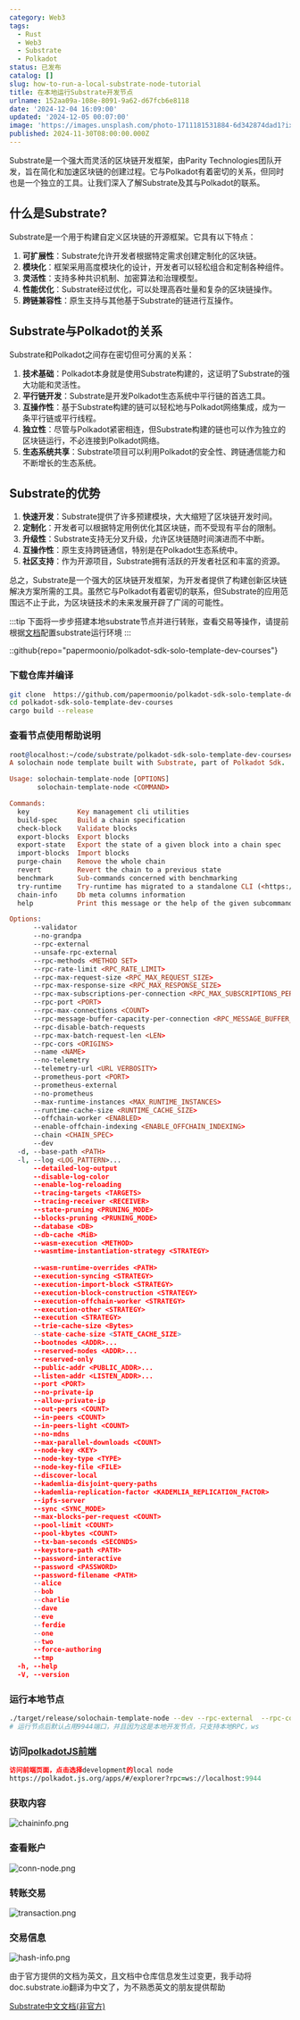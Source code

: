 ```yaml
---
category: Web3
tags:
  - Rust
  - Web3
  - Substrate
  - Polkadot
status: 已发布
catalog: []
slug: how-to-run-a-local-substrate-node-tutorial
title: 在本地运行Substrate开发节点
urlname: 152aa09a-108e-8091-9a62-d67fcb6e8118
date: '2024-12-04 16:09:00'
updated: '2024-12-05 00:07:00'
image: 'https://images.unsplash.com/photo-1711181531884-6d342874dad1?ixlib=rb-4.0.3&q=85&fm=jpg&crop=entropy&cs=srgb'
published: 2024-11-30T08:00:00.000Z
---
```


Substrate是一个强大而灵活的区块链开发框架，由Parity Technologies团队开发，旨在简化和加速区块链的创建过程。它与Polkadot有着密切的关系，但同时也是一个独立的工具。让我们深入了解Substrate及其与Polkadot的联系。


## 什么是Substrate?


Substrate是一个用于构建自定义区块链的开源框架。它具有以下特点：

1. **可扩展性**：Substrate允许开发者根据特定需求创建定制化的区块链。
2. **模块化**：框架采用高度模块化的设计，开发者可以轻松组合和定制各种组件。
3. **灵活性**：支持多种共识机制、加密算法和治理模型。
4. **性能优化**：Substrate经过优化，可以处理高吞吐量和复杂的区块链操作。
5. **跨链兼容性**：原生支持与其他基于Substrate的链进行互操作。

## Substrate与Polkadot的关系


Substrate和Polkadot之间存在密切但可分离的关系：

1. **技术基础**：Polkadot本身就是使用Substrate构建的，这证明了Substrate的强大功能和灵活性。
2. **平行链开发**：Substrate是开发Polkadot生态系统中平行链的首选工具。
3. **互操作性**：基于Substrate构建的链可以轻松地与Polkadot网络集成，成为一条平行链或平行线程。
4. **独立性**：尽管与Polkadot紧密相连，但Substrate构建的链也可以作为独立的区块链运行，不必连接到Polkadot网络。
5. **生态系统共享**：Substrate项目可以利用Polkadot的安全性、跨链通信能力和不断增长的生态系统。

## Substrate的优势

1. **快速开发**：Substrate提供了许多预建模块，大大缩短了区块链开发时间。
2. **定制化**：开发者可以根据特定用例优化其区块链，而不受现有平台的限制。
3. **升级性**：Substrate支持无分叉升级，允许区块链随时间演进而不中断。
4. **互操作性**：原生支持跨链通信，特别是在Polkadot生态系统中。
5. **社区支持**：作为开源项目，Substrate拥有活跃的开发者社区和丰富的资源。

总之，Substrate是一个强大的区块链开发框架，为开发者提供了构建创新区块链解决方案所需的工具。虽然它与Polkadot有着密切的联系，但Substrate的应用范围远不止于此，为区块链技术的未来发展开辟了广阔的可能性。


:::tip
下面将一步步搭建本地substrate节点并进行转账，查看交易等操作，请提前根据[文档](https://substrate-docs.pages.dev/en/install/macos/?mode=light)配置substrate运行环境
:::


::github{repo="papermoonio/polkadot-sdk-solo-template-dev-courses"}


### 下载仓库并编译


```bash
git clone  https://github.com/papermoonio/polkadot-sdk-solo-template-dev-courses 
cd polkadot-sdk-solo-template-dev-courses
cargo build --release
```


### 查看节点使用帮助说明


```prolog
root@localhost:~/code/substrate/polkadot-sdk-solo-template-dev-courses# ./target/release/solochain-template-node -h
A solochain node template built with Substrate, part of Polkadot Sdk.

Usage: solochain-template-node [OPTIONS]
       solochain-template-node <COMMAND>

Commands:
  key            Key management cli utilities
  build-spec     Build a chain specification
  check-block    Validate blocks
  export-blocks  Export blocks
  export-state   Export the state of a given block into a chain spec
  import-blocks  Import blocks
  purge-chain    Remove the whole chain
  revert         Revert the chain to a previous state
  benchmark      Sub-commands concerned with benchmarking
  try-runtime    Try-runtime has migrated to a standalone CLI (<https://github.com/paritytech/try-runtime-cli>). The subcommand exists as a stub and deprecation notice. It will be removed entirely some time after January 2024
  chain-info     Db meta columns information
  help           Print this message or the help of the given subcommand(s)

Options:
      --validator                                                                                Enable validator mode
      --no-grandpa                                                                               Disable GRANDPA
      --rpc-external                                                                             Listen to all RPC interfaces (default: local)
      --unsafe-rpc-external                                                                      Listen to all RPC interfaces
      --rpc-methods <METHOD SET>                                                                 RPC methods to expose. [default: auto] [possible values: auto, safe, unsafe]
      --rpc-rate-limit <RPC_RATE_LIMIT>                                                          RPC rate limiting (calls/minute) for each connection
      --rpc-max-request-size <RPC_MAX_REQUEST_SIZE>                                              Set the maximum RPC request payload size for both HTTP and WS in megabytes [default: 15]
      --rpc-max-response-size <RPC_MAX_RESPONSE_SIZE>                                            Set the maximum RPC response payload size for both HTTP and WS in megabytes [default: 15]
      --rpc-max-subscriptions-per-connection <RPC_MAX_SUBSCRIPTIONS_PER_CONNECTION>              Set the maximum concurrent subscriptions per connection [default: 1024]
      --rpc-port <PORT>                                                                          Specify JSON-RPC server TCP port
      --rpc-max-connections <COUNT>                                                              Maximum number of RPC server connections [default: 100]
      --rpc-message-buffer-capacity-per-connection <RPC_MESSAGE_BUFFER_CAPACITY_PER_CONNECTION>  The number of messages the RPC server is allowed to keep in memory [default: 64]
      --rpc-disable-batch-requests                                                               Disable RPC batch requests
      --rpc-max-batch-request-len <LEN>                                                          Limit the max length per RPC batch request
      --rpc-cors <ORIGINS>                                                                       Specify browser *origins* allowed to access the HTTP & WS RPC servers
      --name <NAME>                                                                              The human-readable name for this node
      --no-telemetry                                                                             Disable connecting to the Substrate telemetry server
      --telemetry-url <URL VERBOSITY>                                                            The URL of the telemetry server to connect to
      --prometheus-port <PORT>                                                                   Specify Prometheus exporter TCP Port
      --prometheus-external                                                                      Expose Prometheus exporter on all interfaces
      --no-prometheus                                                                            Do not expose a Prometheus exporter endpoint
      --max-runtime-instances <MAX_RUNTIME_INSTANCES>                                            The size of the instances cache for each runtime [max: 32] [default: 8]
      --runtime-cache-size <RUNTIME_CACHE_SIZE>                                                  Maximum number of different runtimes that can be cached [default: 2]
      --offchain-worker <ENABLED>                                                                Execute offchain workers on every block [default: when-authority] [possible values: always, never, when-authority]
      --enable-offchain-indexing <ENABLE_OFFCHAIN_INDEXING>                                      Enable offchain indexing API [default: false] [possible values: true, false]
      --chain <CHAIN_SPEC>                                                                       Specify the chain specification
      --dev                                                                                      Specify the development chain
  -d, --base-path <PATH>                                                                         Specify custom base path
  -l, --log <LOG_PATTERN>...                                                                     Sets a custom logging filter (syntax: `<target>=<level>`)
      --detailed-log-output                                                                      Enable detailed log output
      --disable-log-color                                                                        Disable log color output
      --enable-log-reloading                                                                     Enable feature to dynamically update and reload the log filter
      --tracing-targets <TARGETS>                                                                Sets a custom profiling filter
      --tracing-receiver <RECEIVER>                                                              Receiver to process tracing messages [default: log] [possible values: log]
      --state-pruning <PRUNING_MODE>                                                             Specify the state pruning mode
      --blocks-pruning <PRUNING_MODE>                                                            Specify the blocks pruning mode [default: archive-canonical]
      --database <DB>                                                                            Select database backend to use [possible values: rocksdb, paritydb, auto, paritydb-experimental]
      --db-cache <MiB>                                                                           Limit the memory the database cache can use
      --wasm-execution <METHOD>                                                                  Method for executing Wasm runtime code [default: compiled] [possible values: interpreted-i-know-what-i-do, compiled]
      --wasmtime-instantiation-strategy <STRATEGY>                                               The WASM instantiation method to use [default: pooling-copy-on-write] [possible values: pooling-copy-on-write, recreate-instance-copy-on-write, pooling,
                                                                                                 recreate-instance]
      --wasm-runtime-overrides <PATH>                                                            Specify the path where local WASM runtimes are stored
      --execution-syncing <STRATEGY>                                                             Runtime execution strategy for importing blocks during initial sync [possible values: native, wasm, both, native-else-wasm]
      --execution-import-block <STRATEGY>                                                        Runtime execution strategy for general block import (including locally authored blocks) [possible values: native, wasm, both, native-else-wasm]
      --execution-block-construction <STRATEGY>                                                  Runtime execution strategy for constructing blocks [possible values: native, wasm, both, native-else-wasm]
      --execution-offchain-worker <STRATEGY>                                                     Runtime execution strategy for offchain workers [possible values: native, wasm, both, native-else-wasm]
      --execution-other <STRATEGY>                                                               Runtime execution strategy when not syncing, importing or constructing blocks [possible values: native, wasm, both, native-else-wasm]
      --execution <STRATEGY>                                                                     The execution strategy that should be used by all execution contexts [possible values: native, wasm, both, native-else-wasm]
      --trie-cache-size <Bytes>                                                                  Specify the state cache size [default: 67108864]
      --state-cache-size <STATE_CACHE_SIZE>                                                      DEPRECATED: switch to `--trie-cache-size`
      --bootnodes <ADDR>...                                                                      Specify a list of bootnodes
      --reserved-nodes <ADDR>...                                                                 Specify a list of reserved node addresses
      --reserved-only                                                                            Whether to only synchronize the chain with reserved nodes
      --public-addr <PUBLIC_ADDR>...                                                             Public address that other nodes will use to connect to this node
      --listen-addr <LISTEN_ADDR>...                                                             Listen on this multiaddress
      --port <PORT>                                                                              Specify p2p protocol TCP port
      --no-private-ip                                                                            Always forbid connecting to private IPv4/IPv6 addresses
      --allow-private-ip                                                                         Always accept connecting to private IPv4/IPv6 addresses
      --out-peers <COUNT>                                                                        Number of outgoing connections we're trying to maintain [default: 8]
      --in-peers <COUNT>                                                                         Maximum number of inbound full nodes peers [default: 32]
      --in-peers-light <COUNT>                                                                   Maximum number of inbound light nodes peers [default: 100]
      --no-mdns                                                                                  Disable mDNS discovery (default: true)
      --max-parallel-downloads <COUNT>                                                           Maximum number of peers from which to ask for the same blocks in parallel [default: 5]
      --node-key <KEY>                                                                           Secret key to use for p2p networking
      --node-key-type <TYPE>                                                                     Crypto primitive to use for p2p networking [default: ed25519] [possible values: ed25519]
      --node-key-file <FILE>                                                                     File from which to read the node's secret key to use for p2p networking
      --discover-local                                                                           Enable peer discovery on local networks
      --kademlia-disjoint-query-paths                                                            Require iterative Kademlia DHT queries to use disjoint paths
      --kademlia-replication-factor <KADEMLIA_REPLICATION_FACTOR>                                Kademlia replication factor [default: 20]
      --ipfs-server                                                                              Join the IPFS network and serve transactions over bitswap protocol
      --sync <SYNC_MODE>                                                                         Blockchain syncing mode. [default: full] [possible values: full, fast, fast-unsafe, warp]
      --max-blocks-per-request <COUNT>                                                           Maximum number of blocks per request [default: 64]
      --pool-limit <COUNT>                                                                       Maximum number of transactions in the transaction pool [default: 8192]
      --pool-kbytes <COUNT>                                                                      Maximum number of kilobytes of all transactions stored in the pool [default: 20480]
      --tx-ban-seconds <SECONDS>                                                                 How long a transaction is banned for
      --keystore-path <PATH>                                                                     Specify custom keystore path
      --password-interactive                                                                     Use interactive shell for entering the password used by the keystore
      --password <PASSWORD>                                                                      Password used by the keystore
      --password-filename <PATH>                                                                 File that contains the password used by the keystore
      --alice                                                                                    Shortcut for `--name Alice --validator`
      --bob                                                                                      Shortcut for `--name Bob --validator`
      --charlie                                                                                  Shortcut for `--name Charlie --validator`
      --dave                                                                                     Shortcut for `--name Dave --validator`
      --eve                                                                                      Shortcut for `--name Eve --validator`
      --ferdie                                                                                   Shortcut for `--name Ferdie --validator`
      --one                                                                                      Shortcut for `--name One --validator`
      --two                                                                                      Shortcut for `--name Two --validator`
      --force-authoring                                                                          Enable authoring even when offline
      --tmp                                                                                      Run a temporary node
  -h, --help                                                                                     Print help (see more with '--help')
  -V, --version                                                                                  Print version
```


### 运行本地节点


```bash
./target/release/solochain-template-node --dev --rpc-external  --rpc-cors all
# 运行节点后默认占用9944端口，并且因为这是本地开发节点，只支持本地RPC，ws
```


### 访问[polkadotJS前端](https://polkadot.js.org/apps/#/explorer?rpc=ws://localhost:9944)


```prolog
访问前端页面，点击选择development的local node
https://polkadot.js.org/apps/#/explorer?rpc=ws://localhost:9944
```


### 获取内容


![chaininfo.png](https://prod-files-secure.s3.us-west-2.amazonaws.com/5d24fe63-e567-4804-86f9-9fdc62e13082/89be5adf-5619-4306-be75-45b425e3c446/chaininfo.png?X-Amz-Algorithm=AWS4-HMAC-SHA256&X-Amz-Content-Sha256=UNSIGNED-PAYLOAD&X-Amz-Credential=ASIAZI2LB466UUNHM5S6%2F20250205%2Fus-west-2%2Fs3%2Faws4_request&X-Amz-Date=20250205T213312Z&X-Amz-Expires=3600&X-Amz-Security-Token=IQoJb3JpZ2luX2VjEDIaCXVzLXdlc3QtMiJHMEUCIHT9kRmL4XYPaOtzfPF3yGv3GVEWxy4H8dqQX%2BCmpdToAiEA3vinmyPy7p1zWUdaEubxgAA1mXmIt9KudAx%2FUSdZUwoq%2FwMIShAAGgw2Mzc0MjMxODM4MDUiDLl%2FcCZEWmQvujHv%2BircAx4tvI4e7SGpPXUNxZ5iw461B2RaFboBfMeTKSi%2FdwR6IsZW2ApwPBm8qVS69%2BEkPikTGRzomzrvS8Ln3sJITeMuWutP20tcff2eRS92DJUKlUjAMn4wye9Jf%2BM10mOYS%2B7hBpXK5dP%2F2KVS6Wkdv%2BY9fhA94lNgNebvIeS4wwIoZPafpW1uzcShgRw0JDnr5KkUEEbizOQUWvwRiqCnzPtSpDLoi2uKvhsVplFzCCKCnrERRHgMEC%2FrVDOBx81ipK1RtysqVDO7KDF5m2FC6J%2FHnHPpWQ7rRkH%2B0dkF3dOovtBSd%2BBe%2FKttmpcnZdk2v9CCourMOBdPkyjew8IVll0Tu4q6%2FYB2lMeuJG3TrQ69wzVZiiP1OlUeIg3mD97hLA1j6B8CtUGV99%2FgrbU29BvSZ1wr5CRGLFAp5Ose8xEltuT712UdJNr0N0VNC%2BRmdYqPTUEJdQ21GbWDrk2BAsZ56QvfsF%2FVHlsxvRcOVVSm3YECGkeYgq0L9ZUtdWBGrgfFIcisdZp6Au39UvirteZpALUWh0%2BVEAMnOf8cULBUrSxlK%2BNN6pyGjn%2FzKgXHTtJWjZZKIXfxU7vlo3QJKiPOY9Kk9vmk6OPmOIICLtC0kKLBiaJlVUnV%2BVWBMN%2B6jr0GOqUB20BY995kRUAnmJB1oKQ8F6%2FmaLTWE51dep2%2FCZ6LJFJhIdnguPefdtkwM1HX%2FiaZG86mfI0lRJyjP865qqeZDKlHbtBigCnX%2BHjfh7U7APDA%2B9SD5BINMWBUBAWYJ3mOkWYBc5KTcwK4qq%2B4cm6PhC%2FhdVOnUBTvW%2FpMUVhiDZKLyztdlRSgXFTF%2FzWsmhytplMntv1IIgJ8IV%2BaDSFMOkCv29VA&X-Amz-Signature=328977eb82a3e718d9e56608c6913672786f7767405454ed9af3880969039e9d&X-Amz-SignedHeaders=host&x-id=GetObject)


### 查看账户


![conn-node.png](https://prod-files-secure.s3.us-west-2.amazonaws.com/5d24fe63-e567-4804-86f9-9fdc62e13082/05964f92-c6d8-42d1-b4a1-b3a852295683/conn-node.png?X-Amz-Algorithm=AWS4-HMAC-SHA256&X-Amz-Content-Sha256=UNSIGNED-PAYLOAD&X-Amz-Credential=ASIAZI2LB466UUNHM5S6%2F20250205%2Fus-west-2%2Fs3%2Faws4_request&X-Amz-Date=20250205T213312Z&X-Amz-Expires=3600&X-Amz-Security-Token=IQoJb3JpZ2luX2VjEDIaCXVzLXdlc3QtMiJHMEUCIHT9kRmL4XYPaOtzfPF3yGv3GVEWxy4H8dqQX%2BCmpdToAiEA3vinmyPy7p1zWUdaEubxgAA1mXmIt9KudAx%2FUSdZUwoq%2FwMIShAAGgw2Mzc0MjMxODM4MDUiDLl%2FcCZEWmQvujHv%2BircAx4tvI4e7SGpPXUNxZ5iw461B2RaFboBfMeTKSi%2FdwR6IsZW2ApwPBm8qVS69%2BEkPikTGRzomzrvS8Ln3sJITeMuWutP20tcff2eRS92DJUKlUjAMn4wye9Jf%2BM10mOYS%2B7hBpXK5dP%2F2KVS6Wkdv%2BY9fhA94lNgNebvIeS4wwIoZPafpW1uzcShgRw0JDnr5KkUEEbizOQUWvwRiqCnzPtSpDLoi2uKvhsVplFzCCKCnrERRHgMEC%2FrVDOBx81ipK1RtysqVDO7KDF5m2FC6J%2FHnHPpWQ7rRkH%2B0dkF3dOovtBSd%2BBe%2FKttmpcnZdk2v9CCourMOBdPkyjew8IVll0Tu4q6%2FYB2lMeuJG3TrQ69wzVZiiP1OlUeIg3mD97hLA1j6B8CtUGV99%2FgrbU29BvSZ1wr5CRGLFAp5Ose8xEltuT712UdJNr0N0VNC%2BRmdYqPTUEJdQ21GbWDrk2BAsZ56QvfsF%2FVHlsxvRcOVVSm3YECGkeYgq0L9ZUtdWBGrgfFIcisdZp6Au39UvirteZpALUWh0%2BVEAMnOf8cULBUrSxlK%2BNN6pyGjn%2FzKgXHTtJWjZZKIXfxU7vlo3QJKiPOY9Kk9vmk6OPmOIICLtC0kKLBiaJlVUnV%2BVWBMN%2B6jr0GOqUB20BY995kRUAnmJB1oKQ8F6%2FmaLTWE51dep2%2FCZ6LJFJhIdnguPefdtkwM1HX%2FiaZG86mfI0lRJyjP865qqeZDKlHbtBigCnX%2BHjfh7U7APDA%2B9SD5BINMWBUBAWYJ3mOkWYBc5KTcwK4qq%2B4cm6PhC%2FhdVOnUBTvW%2FpMUVhiDZKLyztdlRSgXFTF%2FzWsmhytplMntv1IIgJ8IV%2BaDSFMOkCv29VA&X-Amz-Signature=68ef61afc7d2a5201037962875180b870bac1102df3598a485833eaee977bd56&X-Amz-SignedHeaders=host&x-id=GetObject)


### 转账交易


![transaction.png](https://prod-files-secure.s3.us-west-2.amazonaws.com/5d24fe63-e567-4804-86f9-9fdc62e13082/65593d3b-9b56-4fbe-a383-1447c903127f/transaction.png?X-Amz-Algorithm=AWS4-HMAC-SHA256&X-Amz-Content-Sha256=UNSIGNED-PAYLOAD&X-Amz-Credential=ASIAZI2LB466UUNHM5S6%2F20250205%2Fus-west-2%2Fs3%2Faws4_request&X-Amz-Date=20250205T213312Z&X-Amz-Expires=3600&X-Amz-Security-Token=IQoJb3JpZ2luX2VjEDIaCXVzLXdlc3QtMiJHMEUCIHT9kRmL4XYPaOtzfPF3yGv3GVEWxy4H8dqQX%2BCmpdToAiEA3vinmyPy7p1zWUdaEubxgAA1mXmIt9KudAx%2FUSdZUwoq%2FwMIShAAGgw2Mzc0MjMxODM4MDUiDLl%2FcCZEWmQvujHv%2BircAx4tvI4e7SGpPXUNxZ5iw461B2RaFboBfMeTKSi%2FdwR6IsZW2ApwPBm8qVS69%2BEkPikTGRzomzrvS8Ln3sJITeMuWutP20tcff2eRS92DJUKlUjAMn4wye9Jf%2BM10mOYS%2B7hBpXK5dP%2F2KVS6Wkdv%2BY9fhA94lNgNebvIeS4wwIoZPafpW1uzcShgRw0JDnr5KkUEEbizOQUWvwRiqCnzPtSpDLoi2uKvhsVplFzCCKCnrERRHgMEC%2FrVDOBx81ipK1RtysqVDO7KDF5m2FC6J%2FHnHPpWQ7rRkH%2B0dkF3dOovtBSd%2BBe%2FKttmpcnZdk2v9CCourMOBdPkyjew8IVll0Tu4q6%2FYB2lMeuJG3TrQ69wzVZiiP1OlUeIg3mD97hLA1j6B8CtUGV99%2FgrbU29BvSZ1wr5CRGLFAp5Ose8xEltuT712UdJNr0N0VNC%2BRmdYqPTUEJdQ21GbWDrk2BAsZ56QvfsF%2FVHlsxvRcOVVSm3YECGkeYgq0L9ZUtdWBGrgfFIcisdZp6Au39UvirteZpALUWh0%2BVEAMnOf8cULBUrSxlK%2BNN6pyGjn%2FzKgXHTtJWjZZKIXfxU7vlo3QJKiPOY9Kk9vmk6OPmOIICLtC0kKLBiaJlVUnV%2BVWBMN%2B6jr0GOqUB20BY995kRUAnmJB1oKQ8F6%2FmaLTWE51dep2%2FCZ6LJFJhIdnguPefdtkwM1HX%2FiaZG86mfI0lRJyjP865qqeZDKlHbtBigCnX%2BHjfh7U7APDA%2B9SD5BINMWBUBAWYJ3mOkWYBc5KTcwK4qq%2B4cm6PhC%2FhdVOnUBTvW%2FpMUVhiDZKLyztdlRSgXFTF%2FzWsmhytplMntv1IIgJ8IV%2BaDSFMOkCv29VA&X-Amz-Signature=3fe8ac3391db421eafbc6ac76bcf278ba8384e3aa8c41fb7b91ce3e0be25bfc7&X-Amz-SignedHeaders=host&x-id=GetObject)


### 交易信息


![hash-info.png](https://prod-files-secure.s3.us-west-2.amazonaws.com/5d24fe63-e567-4804-86f9-9fdc62e13082/7b9b0ba8-edf2-4998-9e9d-9cde7a64aa23/hash-info.png?X-Amz-Algorithm=AWS4-HMAC-SHA256&X-Amz-Content-Sha256=UNSIGNED-PAYLOAD&X-Amz-Credential=ASIAZI2LB466UUNHM5S6%2F20250205%2Fus-west-2%2Fs3%2Faws4_request&X-Amz-Date=20250205T213312Z&X-Amz-Expires=3600&X-Amz-Security-Token=IQoJb3JpZ2luX2VjEDIaCXVzLXdlc3QtMiJHMEUCIHT9kRmL4XYPaOtzfPF3yGv3GVEWxy4H8dqQX%2BCmpdToAiEA3vinmyPy7p1zWUdaEubxgAA1mXmIt9KudAx%2FUSdZUwoq%2FwMIShAAGgw2Mzc0MjMxODM4MDUiDLl%2FcCZEWmQvujHv%2BircAx4tvI4e7SGpPXUNxZ5iw461B2RaFboBfMeTKSi%2FdwR6IsZW2ApwPBm8qVS69%2BEkPikTGRzomzrvS8Ln3sJITeMuWutP20tcff2eRS92DJUKlUjAMn4wye9Jf%2BM10mOYS%2B7hBpXK5dP%2F2KVS6Wkdv%2BY9fhA94lNgNebvIeS4wwIoZPafpW1uzcShgRw0JDnr5KkUEEbizOQUWvwRiqCnzPtSpDLoi2uKvhsVplFzCCKCnrERRHgMEC%2FrVDOBx81ipK1RtysqVDO7KDF5m2FC6J%2FHnHPpWQ7rRkH%2B0dkF3dOovtBSd%2BBe%2FKttmpcnZdk2v9CCourMOBdPkyjew8IVll0Tu4q6%2FYB2lMeuJG3TrQ69wzVZiiP1OlUeIg3mD97hLA1j6B8CtUGV99%2FgrbU29BvSZ1wr5CRGLFAp5Ose8xEltuT712UdJNr0N0VNC%2BRmdYqPTUEJdQ21GbWDrk2BAsZ56QvfsF%2FVHlsxvRcOVVSm3YECGkeYgq0L9ZUtdWBGrgfFIcisdZp6Au39UvirteZpALUWh0%2BVEAMnOf8cULBUrSxlK%2BNN6pyGjn%2FzKgXHTtJWjZZKIXfxU7vlo3QJKiPOY9Kk9vmk6OPmOIICLtC0kKLBiaJlVUnV%2BVWBMN%2B6jr0GOqUB20BY995kRUAnmJB1oKQ8F6%2FmaLTWE51dep2%2FCZ6LJFJhIdnguPefdtkwM1HX%2FiaZG86mfI0lRJyjP865qqeZDKlHbtBigCnX%2BHjfh7U7APDA%2B9SD5BINMWBUBAWYJ3mOkWYBc5KTcwK4qq%2B4cm6PhC%2FhdVOnUBTvW%2FpMUVhiDZKLyztdlRSgXFTF%2FzWsmhytplMntv1IIgJ8IV%2BaDSFMOkCv29VA&X-Amz-Signature=3a4afbb388ea222d0968777469fc1bc16eba856f196f41b532ddd0839085baad&X-Amz-SignedHeaders=host&x-id=GetObject)


由于官方提供的文档为英文，且文档中仓库信息发生过变更，我手动将doc.substrate.io翻译为中文了，为不熟悉英文的朋友提供帮助


[ Substrate中文文档(非官方)](https://substrate-docs.pages.dev/en/tutorials/build-a-blockchain/?mode=light)

